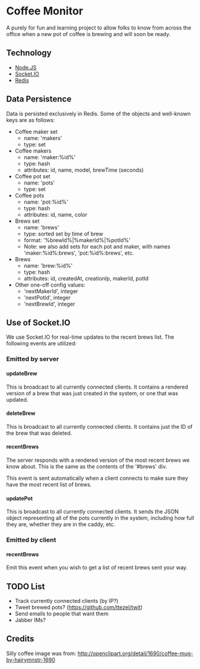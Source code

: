 Coffee Monitor
==============

A purely for fun and learning project to allow folks to know from across the
office when a new pot of coffee is brewing and will soon be ready.

Technology
----------

* [Node.JS](http://nodejs.org/)
* [Socket.IO](http://socket.io/)
* [Redis](http://redis.io/)

Data Persistence
----------------

Data is persisted exclusively in Redis. Some of the objects and well-known keys
are as follows:

* Coffee maker set
  - name: 'makers'
  - type: set
* Coffee makers
  - name: 'maker:%id%'
  - type: hash
  - attributes: id, name, model, brewTime (seconds)
* Coffee pot set
  - name: 'pots'
  - type: set
* Coffee pots
  - name: 'pot:%id%'
  - type: hash
  - attributes: id, name, color
* Brews set
  - name: 'brews'
  - type: sorted set by time of brew
  - format: '%brewId%|%makerId%|%potId%'
  - Note: we also add sets for each pot and maker, with names
    'maker:%id%:brews', 'pot:%id%:brews', etc.
* Brews
  - name: 'brew:%id%'
  - type: hash
  - attributes: id, createdAt, creationIp, makerId, potId
* Other one-off config values:
  - 'nextMakerId', integer
  - 'nextPotId', integer
  - 'nextBrewId', integer

Use of Socket.IO
----------------

We use Socket.IO for real-time updates to the recent brews list. The following
events are utilized:

### Emitted by server

#### updateBrew

This is broadcast to all currently connected clients. It contains a rendered
version of a brew that was just created in the system, or one that was updated.

#### deleteBrew

This is broadcast to all currently connected clients. It contains just the ID
of the brew that was deleted.

#### recentBrews

The server responds with a rendered version of the most recent brews we know
about. This is the same as the contents of the '#brews' div.

This event is sent automatically when a client connects to make sure they have
the most recent list of brews.

#### updatePot

This is broadcast to all currently connected clients.  It sends the JSON object
representing all of the pots currently in the system, including how full they
are, whether they are in the caddy, etc.

### Emitted by client

#### recentBrews

Emit this event when you wish to get a list of recent brews sent your way.

TODO List
---------

* Track currently connected clients (by IP?)
* Tweet brewed pots? (https://github.com/ttezel/twit)
* Send emails to people that want them
* Jabber IMs?

Credits
-------

Silly coffee image was from:
http://openclipart.org/detail/1690/coffee-mug-by-hairymnstr-1690
